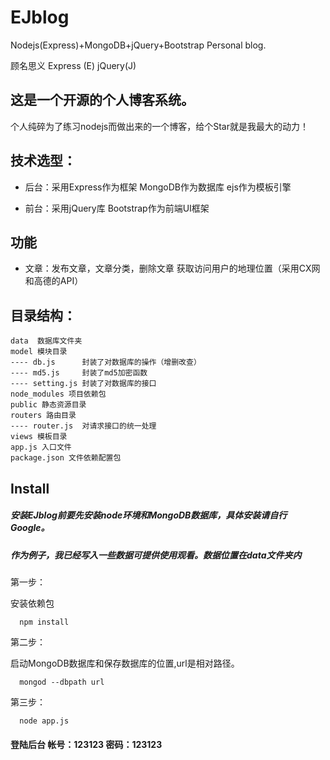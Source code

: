 # EJblog
Nodejs(Express)+MongoDB+jQuery+Bootstrap Personal blog.

顾名思义   Express (E)    jQuery(J)

## 这是一个开源的个人博客系统。

个人纯碎为了练习nodejs而做出来的一个博客，给个Star就是我最大的动力！

## 技术选型：

* 后台：采用Express作为框架 MongoDB作为数据库 ejs作为模板引擎  

* 前台：采用jQuery库 Bootstrap作为前端UI框架
 
## 功能

* 文章：发布文章，文章分类，删除文章 获取访问用户的地理位置（采用CX网和高德的API）

## 目录结构：

```
data  数据库文件夹
model 模块目录
---- db.js      封装了对数据库的操作（增删改查）
---- md5.js     封装了md5加密函数
---- setting.js 封装了对数据库的接口
node_modules 项目依赖包
public 静态资源目录
routers 路由目录
---- router.js  对请求接口的统一处理
views 模板目录
app.js 入口文件
package.json 文件依赖配置包
```

## Install

##### 安装EJblog前要先安装node环境和MongoDB数据库，具体安装请自行Google。

##### 作为例子，我已经写入一些数据可提供使用观看。数据位置在data文件夹内

第一步：

安装依赖包

```
  npm install
```

第二步：

启动MongoDB数据库和保存数据库的位置,url是相对路径。
```
  mongod --dbpath url
```

第三步：

```
  node app.js
```
#### 登陆后台 帐号：123123 密码：123123
